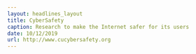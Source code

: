 ```yaml
---
layout: headlines_layout
title: CyberSafety
caption: Research to make the Internet safer for its users
date: 10/12/2019
url: http://www.cucybersafety.org
---
```



